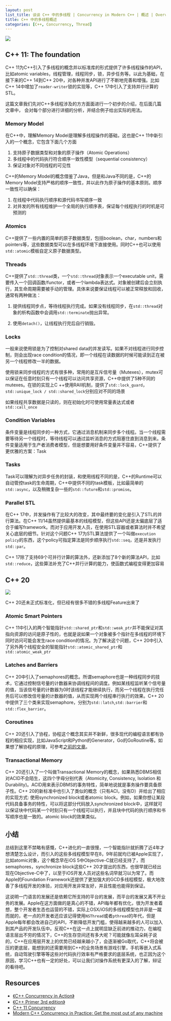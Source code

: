 ```yaml
---
layout: post
list_title: 谈谈 C++ 中的多线程 | Concurrency in Modern C++ | 概述 | Overview
title: C++ 中的多线程概述
categories: [C++, Concurrency, Thread]
---
```


<img src="{{site.baseurl}}/assets/images/2016/01/cpp-con.png" class="md-img-center">


## C++ 11: The foundation

C++ 11为C++引入了多线程的概念并以标准库的形式提供了许多线程操作的API，比如atomic variables，线程管理，线程同步，锁，异步任务等。以此为基础，在接下来的C++ 14到C++ 20中，对各种并发API进行了不断地完善和增强。比如C++ 14中增加了`reader-writer`锁的实现等，C++ 17中引入了支持并行计算的STL。

这篇文章我们先对C++多线程涉及的方方面面进行一个初步的介绍，在后面几篇文章中， 会对每个部分进行详细的分析，并结合例子给出实际的用法。

### Memory Model

在C++中，理解Memory Model是理解多线程操作的基础，这也是C++ 11中新引入的一个概念，它包含下面几个方面

1. 支持原子数据类型和对象的原子操作（Atomic Operations）
2. 多线程中的代码执行符合顺序一致性模型（sequential consistency）
3. 保证对象对不同线程的可见性

C++的Memory Model的概念借鉴了Java，但是和Java不同的是，C++的Memory Model支持严格的顺序一致性，并以此作为原子操作的基本原则。顺序一致性可以确保：

1. 在线程中代码执行顺序和源代码书写顺序一致
2. 对并发的所有线程维护一个全局的执行顺序表，保证每个线程执行的时机是可预测的

### Atomics

C++提供了一些内置的简单的原子数据类型，包括boolean，char，numbers和pointers等，这些数据类型可以在多线程环境下直接使用。同时C++也可以使用`std::atomic`模板自定义原子数据类型。

### Threads

C++提供了`std::thread`类，一个`std::thread`对象表示一个executable unit，需要传入一个回调函数/functor，或者一个lambda表达式。对象被创建后会立刻执行，其生命周期需要被手动的管理。具体来说要保证线程可以被正常释放和回收，通常有两种做法：

1. 提供线程同步点，等待线程执行完成。如果没有线程同步，在`std::thread`对象的析构函数中会调用`std::terminate`抛出异常。

2. 使用`detach()`，让线程执行完后自行销毁。

### Locks

一般来说使用锁是为了控制对shared data的并发读写。如果不对线程进行同步控制，则会出现race condition的情况，即一个线程在读数据的时候可能读到正在被另一个线程修改一半的数据。

使用锁来同步线程的方式有很多种，常用的是互斥信号量（Mutexes），mutex可以保证在任意时刻只有一个线程可以访问共享资源，C++中提供了5种不同的mutexes。在锁的实现上C
++使用RAII机制，提供了`std::lock_guard`，`std::unique_lock / std::shared_lock`分别应对不同的场景

如果线程共享数据是只读的，则在初始化时可使用常量表达式或者`std::call_once`

### Condition Variables

条件变量是线程同步的一种方式，它通过消息机制来同步多个线程。当一个线程需要等待另一个线程时，等待线程可以通过监听消息的方式阻塞住直到消息到来。条件变量适用于生产者消费者模型，但是想要用好条件变量并不容易，C++提供了更优雅的方案：Task

### Tasks

Task可以理解为对异步任务的封装，和使用线程不同的是，C++的Runtime可以自动管控task的生命周期，C++中提供不同的task模板，比如最简单的`std::async`，以及稍微复杂一些的`std::future`和`std::promise`。

### Parallel STL

在C++ 17中，并发操作有了比较大的改变，其中最终要的变化是引入了STL的并行算法。在C++ 11/14虽然提供最基本的线程模型，但这些API还是太偏底层了适合于编写framework。而对于应用开发人员，在使用STL容器或者算法时并不希望关心底层的细节。针对这个问题C++ 17为STL算法提供了一个叫做`execution policy`的东西，这个policy可指定算法是同步顺序执行`std::seq`，还是并发执行`std::par`。

C++ 17除了支持69个可并行计算的算法外，还新添加了8个新的算法API，比如`std::reduce`，这些算法补充了C++并行计算的能力，使函数式编程变得更加容易

## C++ 20

<img src="{{site.baseurl}}/assets/images/2016/01/cpp-con.png" class="md-img-center">

C++ 20还未正式标准化，但已经有很多不错的多线程Feature出来了

### Atomic Smart Pointers

C++ 11中引入的两个智能指针`std::shared_ptr`和`std::weak_ptr`并不能保证对其指向资源的访问是原子性的，也就是说如果一个对象被多个指针在多线程的环境下同时访问可能会发生race condition的情况。为了解决这个问题，C++ 20中引入了另外两个线程安全的智能指针`std::atomic_shared_ptr`和`std::atomic_weak_ptr`


### Latches and Barriers

C++ 20中引入了semaphores的概念。所谓semaphore也是一种线程同步的技术，它通过控制信号量的计数器来协调线程间的调度。例如某线程监听某个信号量的值，当该信号量的计数器为0时该线程才能继续执行，而另一个线程在执行完任务后可以修改信号量的计数器的值，从而实现两个线程串行执行的效果。C++ 20中提供了三个类来实现semaphore，分别为`std::latch`,`std::barrier`和`std::flex_barrier`。

### Coroutines

C++ 20还引入了协程，协程这个概念其实并不新鲜，很多现代的编程语言都有协程的相应实现，比如JavaScript和Python的Generator，Go的GoRoutine等。如果想了解协程的原理，可参考[之前的文章](https://xta0.me/2014/02/04/Lua-2.html)。

### Transactional Memory

C++ 20还引入了一个叫做Transactional Memory的概念，如果熟悉DBMS相信对ACID不会陌生，这四个字母分别代表（Atomicity, Consistency, Isolation 和 Durability)。ACID用来表示DBMS的事务特性，简单地说就是事务操作要具备原子性。C++ 20的新标准中也引入了类似的概念（只有ACI，没有D）并给出了相应的实现方式: 使用synchronized block或者atomic block。例如，如果你想让某段代码具备事务的特性，可以将这部分代码放入synchronized block中，这样就可以保证块中代码某一个时刻只有一个线程可以执行，并且块中代码的执行顺序和书写顺序也是一致的。atomic block的效果类似。


## 小结

总结到这里不禁略有感慨，C++进化的一直很慢，一个智能指针就折腾了近4年才想清楚怎么设计，而引入的这些多线程模型早在8，9年前就均已被Apple实现了，比如atomic对象，这个概念早在iOS 5中Objective-C就已经支持了，而semaphores，synchronize block这些C++ 20才提出的东西，也很早就已经出现在Objective-C中了，以至于iOS开发人员对这些名词早就习以为常了。而Apple的Foundation Framework还提供了更加强大的GCD多线程模型，极大地改善了多线程开发的体验，对应用开发非常友好，并且性能也能得到保证。

这说明一门语言的发展还是依赖它所支持的平台的发展，而平台的发展又离不开业务的发展。Apple在这方面做的是真心的不错，API每年都有优化，很为开发者着想，整个开发者生态也运营的不错，实际上OSX/iOS的多线程模型也并非是一蹴而就的，老一点的开发者还应该记得使用`NSThread`或者`pthread`的年代，但是Apple每年都会改进自己的API，不断降低开发门槛，使得越来越多的人可以加入到其产品的开发队伍中。反观C++在这一点上就明显缺乏前进的推动力，在编程语言层出不穷的情况下，C++的生存空间还有多大呢？可能就像左耳朵耗子说的，C++在应用层开发上的优势已经越来越小了，会逐渐被Go取代，C++将会被压的更底层，能想到的还需要用到C++的业务场景有游戏引擎，手机等嵌入式系统，自动驾驶引擎等等这些对代码执行效率有严格要求的底层系统，也正因为这个原因，学习C++也有一定的好处，可以让我们对操作系统有更深入的了解，辩证的看待吧。


## Resources

- [《C++ Concurrency in Action》](https://www.manning.com/books/c-plus-plus-concurrency-in-action?)
- [《C++ Primer 3rd edition》]()
- [C++ 11 Concurrency](https://www.classes.cs.uchicago.edu/archive/2013/spring/12300-1/labs/lab6/)
- [Modern C++ Concurrency in Practice: Get the most out of any machine](https://www.educative.io)